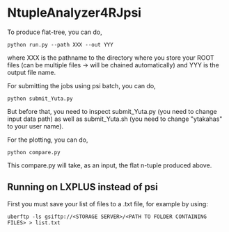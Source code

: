 # NtupleAnalyzer4RJpsi

To produce flat-tree, you can do, 

``python run.py --path XXX --out YYY``

where XXX is the pathname to the directory where you store your ROOT files (can be multiple files -> will be chained automatically) and YYY is the output file name. 

For submitting the jobs using psi batch, you can do, 

``python submit_Yuta.py``

But before that, you need to inspect submit_Yuta.py (you need to change input data path) as well as submit_Yuta.sh (you need to change "ytakahas" to your user name).


For the plotting, you can do,

``python compare.py``

This compare.py will take, as an input, the flat n-tuple produced above. 

Running on LXPLUS instead of psi
--------------------------------

First you must save your list of files to a .txt file, for example by using:

``uberftp -ls gsiftp://<STORAGE SERVER>/<PATH TO FOLDER CONTAINING FILES> > list.txt``
